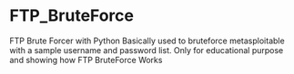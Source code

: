 # FTP_BruteForce
FTP Brute Forcer with Python
Basically used to bruteforce metasploitable with a sample username and password list.
Only for educational purpose and showing how FTP BruteForce Works
